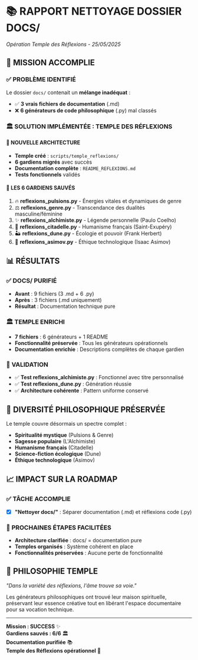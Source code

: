 # 📚 RAPPORT NETTOYAGE DOSSIER DOCS/
*Opération Temple des Réflexions - 25/05/2025*

## 🎯 **MISSION ACCOMPLIE**

### ✅ **PROBLÈME IDENTIFIÉ**
Le dossier `docs/` contenait un **mélange inadéquat** :
- ✅ **3 vrais fichiers de documentation** (.md)
- ❌ **6 générateurs de code philosophique** (.py) mal classés

### 🏛️ **SOLUTION IMPLÉMENTÉE : TEMPLE DES RÉFLEXIONS**

#### 📂 **NOUVELLE ARCHITECTURE**
- **Temple créé** : `scripts/temple_reflexions/`
- **6 gardiens migrés** avec succès
- **Documentation complète** : `README_REFLEXIONS.md`
- **Tests fonctionnels** validés

#### 👥 **LES 6 GARDIENS SAUVÉS**
1. 🔥 **reflexions_pulsions.py** - Énergies vitales et dynamiques de genre
2. ⚖️ **reflexions_genre.py** - Transcendance des dualités masculine/féminine  
3. ✨ **reflexions_alchimiste.py** - Légende personnelle (Paulo Coelho)
4. 🏰 **reflexions_citadelle.py** - Humanisme français (Saint-Exupéry)
5. 🏜️ **reflexions_dune.py** - Écologie et pouvoir (Frank Herbert)
6. 🤖 **reflexions_asimov.py** - Éthique technologique (Isaac Asimov)

## 📊 **RÉSULTATS**

### ✅ **DOCS/ PURIFIÉ**
- **Avant** : 9 fichiers (3 .md + 6 .py)
- **Après** : 3 fichiers (.md uniquement)
- **Résultat** : Documentation technique pure

### 🏛️ **TEMPLE ENRICHI**
- **7 fichiers** : 6 générateurs + 1 README
- **Fonctionnalité préservée** : Tous les générateurs opérationnels
- **Documentation enrichie** : Descriptions complètes de chaque gardien

### 🧪 **VALIDATION**
- ✅ **Test reflexions_alchimiste.py** : Fonctionnel avec titre personnalisé
- ✅ **Test reflexions_dune.py** : Génération réussie
- ✅ **Architecture cohérente** : Pattern uniforme conservé

## 🌈 **DIVERSITÉ PHILOSOPHIQUE PRÉSERVÉE**
Le temple couvre désormais un spectre complet :
- **Spiritualité mystique** (Pulsions & Genre)
- **Sagesse populaire** (L'Alchimiste)
- **Humanisme français** (Citadelle)
- **Science-fiction écologique** (Dune)
- **Éthique technologique** (Asimov)

## 📈 **IMPACT SUR LA ROADMAP**

### ✅ **TÂCHE ACCOMPLIE**
- [x] **"Nettoyer docs/"** : Séparer documentation (.md) et réflexions code (.py)

### 🎯 **PROCHAINES ÉTAPES FACILITÉES**
- **Architecture clarifiée** : docs/ = documentation pure
- **Temples organisés** : Système cohérent en place
- **Fonctionnalités préservées** : Aucune perte de fonctionnalité

## 🌸 **PHILOSOPHIE TEMPLE**
*"Dans la variété des réflexions, l'âme trouve sa voie."*

Les générateurs philosophiques ont trouvé leur maison spirituelle, préservant leur essence créative tout en libérant l'espace documentaire pour sa vocation technique.

---

**Mission : SUCCESS** ✨  
**Gardiens sauvés : 6/6** 🏛️  
**Documentation purifiée** 📚  
**Temple des Réflexions opérationnel** 🤔 